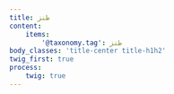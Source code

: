 ```yaml
---
title: طنز
content:
    items:  
        '@taxonomy.tag': طنز
body_classes: 'title-center title-h1h2'
twig_first: true
process:
    twig: true
---
```


